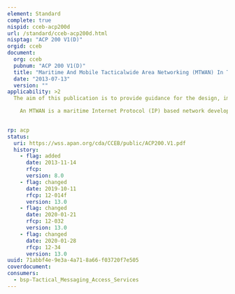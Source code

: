 ```yaml
---
element: Standard
complete: true
nispid: cceb-acp200d
url: /standard/cceb-acp200d.html
nisptag: "ACP 200 V1(D)"
orgid: cceb
document:
  org: cceb
  pubnum: "ACP 200 V1(D)"
  title: "Maritime And Mobile Tacticalwide Area Networking (MTWAN) In The Maritime Environment - Operating Guidance"
  date: "2013-07-13"
  version: ""
applicability: >2
  The aim of this publication is to provide guidance for the design, implementation, and operation of a MTWAN.  A Maritime Tactical Wide Area Network (MTWAN) is an affordable, effective and efficient means to share information in a tactical environment. This publication provides guidance as to the procedures, applications, infrastructure and data attributes required for tactical mobile IP networking. To enable widest distribution, the information contained within the main part of this document is unclassified. Classified information will be incorporated in separate supplements.

    An MTWAN is a maritime Internet Protocol (IP) based network developed to promote the effective and efficient sharing of information within the maritime tactical environment. The term ―MTWAN used in the context of this document describes generic ―networking at sea capabilities and not a specific network. There are currently a number of tactical operational networks fielded within the allied and coalition communities, the most common being CENTRIXS.

  
rp: acp
status:
  uri: https://wss.apan.org/cda/CCEB/public/ACP200.V1.pdf
  history: 
    - flag: added
      date: 2013-11-14
      rfcp: 
      version: 8.0
    - flag: changed
      date: 2019-10-11
      rfcp: 12-014f
      version: 13.0
    - flag: changed
      date: 2020-01-21
      rfcp: 12-032
      version: 13.0
    - flag: changed
      date: 2020-01-28
      rfcp: 12-34
      version: 13.0
uuid: 71abbf4e-9e3a-4a71-8a66-f03720f7e505
coverdocument:
consumers:
  - bsp-Tactical_Messaging_Access_Services
---
```

